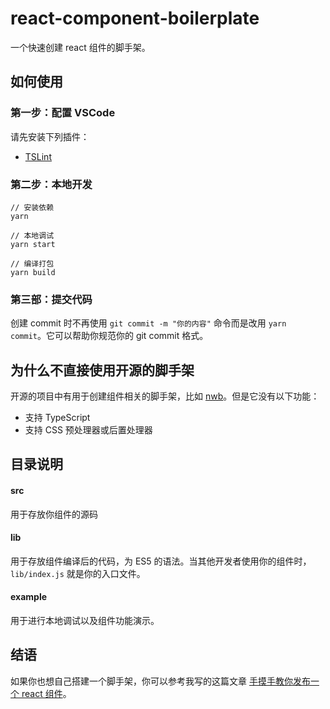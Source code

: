 # react-component-boilerplate

一个快速创建 react 组件的脚手架。

## 如何使用

### 第一步：配置 VSCode

请先安装下列插件：

* [TSLint](https://marketplace.visualstudio.com/items?itemName=ms-vscode.vscode-typescript-tslint-plugin)

### 第二步：本地开发

```
// 安装依赖
yarn

// 本地调试
yarn start

// 编译打包
yarn build
```

### 第三部：提交代码

创建 commit 时不再使用 `git commit -m "你的内容"` 命令而是改用 `yarn commit`。它可以帮助你规范你的 git commit 格式。

## 为什么不直接使用开源的脚手架

开源的项目中有用于创建组件相关的脚手架，比如 [nwb](https://github.com/insin/nwb#react-components-and-libraries)。但是它没有以下功能：

* 支持 TypeScript
* 支持 CSS 预处理器或后置处理器

## 目录说明

#### src

用于存放你组件的源码

#### lib

用于存放组件编译后的代码，为 ES5 的语法。当其他开发者使用你的组件时，`lib/index.js` 就是你的入口文件。

#### example

用于进行本地调试以及组件功能演示。

## 结语

如果你也想自己搭建一个脚手架，你可以参考我写的这篇文章 [手摸手教你发布一个 react 组件](https://yingkaixiang.gitbook.io/frontend-wiki/web/javascript/react/how-to-create-a-react-component)。
